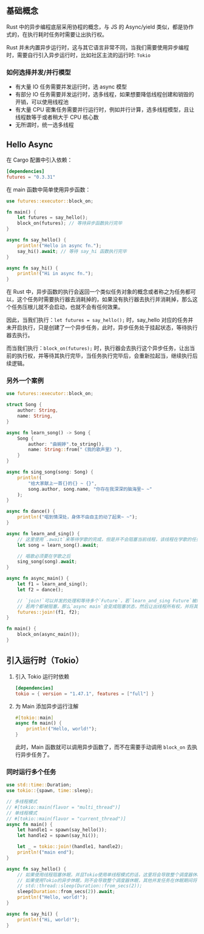 ## 基础概念

Rust 中的异步编程底层采用协程的概念，与 JS 的 Async/yield 类似，都是协作式的，在执行耗时任务时需要让出执行权。

Rust 并未内置异步运行时，这与其它语言非常不同，当我们需要使用异步编程时，需要自行引入异步运行时，比如社区主流的运行时: `Tokio`

### 如何选择并发/并行模型

- 有大量 IO 任务需要并发运行时，选 async 模型
- 有部分 IO 任务需要并发运行时，选多线程，如果想要降低线程创建和销毁的开销，可以使用线程池
- 有大量 CPU 密集任务需要并行运行时，例如并行计算，选多线程模型，且让线程数等于或者稍大于 CPU 核心数
- 无所谓时，统一选多线程

## Hello Async

在 Cargo 配置中引入依赖：

```toml
[dependencies]
futures = "0.3.31"
```

在 main 函数中简单使用异步函数：

```rust
use futures::executor::block_on;

fn main() {
    let futures = say_hello();
    block_on(futures); // 等待异步函数执行完毕
}

async fn say_hello() {
    println!("Hello in async fn.");
    say_hi().await; // 等待 say_hi 函数执行完毕
}

async fn say_hi() {
    println!("Hi in async fn.");
}

```

在 Rust 中，异步函数的执行会返回一个类似任务对象的概念或者称之为任务都可以，这个任务时需要执行器去消耗掉的，如果没有执行器去执行并消耗掉，那么这个任务压根儿就不会启动，也就不会有任何效果。

因此，当我们执行：`let futures = say_hello();` 时，say_hello 对应的任务并未开启执行，只是创建了一个异步任务，此时，异步任务处于挂起状态，等待执行器去执行。

而当我们执行：`block_on(futures);` 时，执行器会去执行这个异步任务，让出当前的执行权，并等待其执行完毕，当任务执行完毕后，会重新拉起当，继续执行后续逻辑。

### 另外一个案例

```rust
use futures::executor::block_on;

struct Song {
    author: String,
    name: String,
}

async fn learn_song() -> Song {
    Song {
        author: "曲婉婷".to_string(),
        name: String::from("《我的歌声里》"),
    }
}

async fn sing_song(song: Song) {
    println!(
        "给大家献上一首{}的{} ~ {}",
        song.author, song.name, "你存在我深深的脑海里~ ~"
    );
}

async fn dance() {
    println!("唱到情深处，身体不由自主的动了起来~ ~");
}

async fn learn_and_sing() {
    // 这里使用`.await`来等待学歌的完成，但是并不会阻塞当前线程，该线程在学歌的任务`.await`后，完全可以去执行跳舞的任务
    let song = learn_song().await;

    // 唱歌必须要在学歌之后
    sing_song(song).await;
}

async fn async_main() {
    let f1 = learn_and_sing();
    let f2 = dance();

    // `join!`可以并发的处理和等待多个`Future`，若`learn_and_sing Future`被阻塞，那`dance Future`可以拿过线程的所有权继续执行。若`dance`也变成阻塞状态，那`learn_and_sing`又可以再次拿回线程所有权，继续执行。
    // 若两个都被阻塞，那么`async main`会变成阻塞状态，然后让出线程所有权，并将其交给`main`函数中的`block_on`执行器
    futures::join!(f1, f2);
}

fn main() {
    block_on(async_main());
}
```

## 引入运行时（Tokio）

1. 引入 Tokio 运行时依赖

   ```toml
   [dependencies]
   tokio = { version = "1.47.1", features = ["full"] }
   ```

2. 为 Main 添加异步运行注解

   ```rust
   #[tokio::main]
   async fn main() {
       println!("Hello, world!");
   }
   ```

   此时，Main 函数就可以调用异步函数了，而不在需要手动调用 `block_on` 去执行异步任务了。

### 同时运行多个任务

```rust
use std::time::Duration;
use tokio::{spawn, time::sleep};

// 多线程模式
// #[tokio::main(flavor = "multi_thread")]
// 单线程模式
// #[tokio::main(flavor = "current_thread")]
async fn main() {
    let handle1 = spawn(say_hello());
    let handle2 = spawn(say_hi());

    let _ = tokio::join!(handle1, handle2);
    println!("main end");
}

async fn say_hello() {
    // 如果使用线程阻塞休眠，并且Tokio使用单线程模式的话，这里将会导致整个调度器休眠，其他并发任务在休眠期间将无法得到调度
    // 如果使用Tokio的异步休眠，则不会导致整个调度器休眠，其他并发任务在休眠期间将可以得到调度
    // std::thread::sleep(Duration::from_secs(2));
    sleep(Duration::from_secs(2)).await;
    println!("Hello, world!");
}

async fn say_hi() {
    println!("Hi, world!");
}
```
